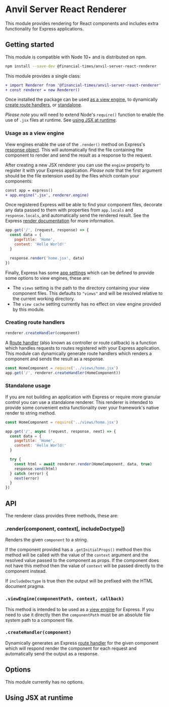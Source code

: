 # Anvil Server React Renderer

This module provides rendering for React components and includes extra functionality for Express applications.

[JSX]: https://jasonformat.com/wtf-is-jsx/
[view engine]: https://expressjs.com/en/guide/using-template-engines.html
[route handler]: https://expressjs.com/en/guide/routing.html#route-handlers


## Getting started

This module is compatible with Node 10+ and is distributed on npm.

```sh
npm install --save-dev @financial-times/anvil-server-react-renderer
```

This module provides a single class:

```diff
+ import Renderer from '@financial-times/anvil-server-react-renderer'
+ const renderer = new Renderer()
```

Once installed the package can be used [as a view engine](#usage-as-a-view-engine), to dynamically [create route handlers](#creating-route-handlers), or [standalone](#standalone-usage).

_Please note_ you will need to extend Node's `require()` function to enable the use of `.jsx` files at runtime. See [using JSX at runtime](#using-jsx-at-runtime).


### Usage as a view engine

View engines enable the use of the `.render()` method on Express's [response object]. This will automatically find the file containing the component to render and send the result as a response to the request.

After creating a new JSX renderer you can use the `engine` property to register it with your Express application. _Please note_ that the first argument should be the file extension used by the files which contain your components:

```diff
const app = express()
+ app.engine('.jsx', renderer.engine)
```

Once registered Express will be able to find your component files, decorate any data passed to them with properties from `app.locals` and `response.locals`, and automatically send the rendered result. See the Express [render documentation] for more information.

```js
app.get('/', (request, response) => {
  const data = {
    pageTitle: 'Home',
    content: 'Hello World!'
  }

  response.render('home.jsx', data)
})
```

Finally, Express has some [app settings] which can be defined to provide some options to view engines, these are:

- The `views` setting is the path to the directory containing your view component files. This defaults to `"views"` and will be resolved relative to the current working directory.
- The `view cache` setting currently has no effect on view engine provided by this module.

[response object]: https://expressjs.com/en/4x/api.html#res
[render documentation]: https://expressjs.com/en/4x/api.html#res.render
[app settings]: https://expressjs.com/en/api.html#app.settings.table


### Creating route handlers

```js
renderer.createHandler(component)
```

A [Route handler] (also known as controller or route callback) is a function which handles requests to routes registered with your Express application. This module can dynamically generate route handlers which renders a component and sends the result as a response.

```js
const HomeComponent = require('../views/home.jsx')
app.get('/', renderer.createHandler(HomeComponent))
```


### Standalone usage

If you are not building an application with Express or require more granular control you can use a standalone renderer. This renderer is intended to provide some convenient extra functionality over your framework's native render to string method.

```js
const HomeComponent = require('../views/home.jsx')

app.get('/', async (request, response, next) => {
  const data = {
    pageTitle: 'Home',
    content: 'Hello World!'
  }

  try {
    const html = await renderer.render(HomeComponent, data, true)
    response.send(html)
  } catch (error) {
    next(error)
  }
})
```


## API

The renderer class provides three methods, these are:

### .render(component, context[, includeDoctype])

Renders the given `component` to a string.

If the component provided has a `.getInitialProps()` method then this method will be called with the value of the `context` argument and the resolved value passed to the component as props. If the component does not have this method then the value of `context` will be passed directly to the component instead.

If `includeDoctype` is true then the output will be prefixed with the HTML document pragma.


### `.viewEngine(componentPath, context, callback)`

This method is intended to be used as a [view engine] for Express. If you need to use it directly then the `componentPath` must be an absolute file system path to a component file.

### `.createHandler(component)`

Dynamically generates an Express [route handler] for the given component which will respond render the component for each request and automatically send the output as a response.


## Options

This module currently has no options.


## Using JSX at runtime
